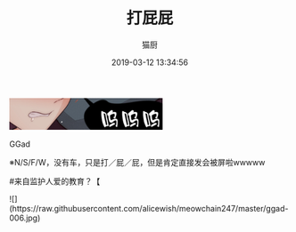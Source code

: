 ﻿---
layout: post
title: 打屁屁
date: 2019-03-12 13:34:56
updated: 2019-03-12 14:19:01
comments: true
categories: [Photo]
tags: [格邓, ggad]
author: "猫厨"
description: ""
toc: true
---
![](https://raw.githubusercontent.com/alicewish/meowchain247/master/img_cVZNdzJtQk9JV2NCYkdZNlJDU1luR1ZEdng5ZjN0NmN4MXhyNHNwRDgyTFBLOUNGOFovS1p3PT0.png)
<p>GGad</p> 
<p>※N/S/F/W，没有车，只是打／屁／屁，但是肯定直接发会被屏啦wwwww</p> 
<p>#来自监护人爱的教育？【</p> 
<!-- more --> 
![](https://raw.githubusercontent.com/alicewish/meowchain247/master/ggad-006.jpg)
